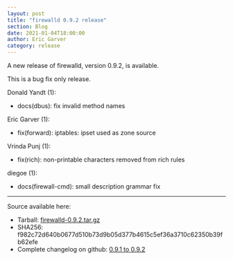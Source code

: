 ```yaml
---
layout: post
title: "firewalld 0.9.2 release"
section: Blog
date: 2021-01-04T18:00:00
author: Eric Garver
category: release
---
```


A new release of firewalld, version 0.9.2, is available.

This is a bug fix only release.

Donald Yandt (1):
- docs(dbus): fix invalid method names

Eric Garver (1):
- fix(forward): iptables: ipset used as zone source

Vrinda Punj (1):
- fix(rich): non-printable characters removed from rich rules

diegoe (1):
- docs(firewall-cmd): small description grammar fix

-----

Source available here:

 * Tarball: [firewalld-0.9.2.tar.gz](https://github.com/firewalld/firewalld/releases/download/v0.9.2/firewalld-0.9.2.tar.gz)
 * SHA256: f982c72d640b0677d510b73d9b05d377b4615c5ef36a3710c62350b39fb62efe
 * Complete changelog on github: [0.9.1 to 0.9.2](https://github.com/firewalld/firewalld/compare/v0.9.1...v0.9.2)
